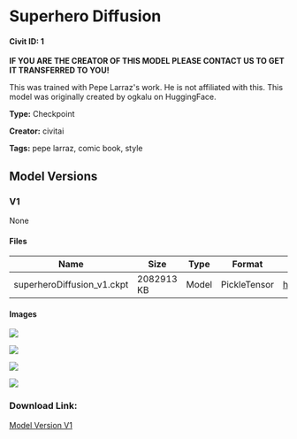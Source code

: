 # Superhero Diffusion

#### Civit ID: 1

<p><strong>IF YOU ARE THE CREATOR OF THIS MODEL PLEASE CONTACT US TO GET IT TRANSFERRED TO YOU!</strong></p><p>This was trained with Pepe Larraz's work. He is not affiliated with this. This model was originally created by ogkalu on HuggingFace.</p>

**Type:** Checkpoint

**Creator:** civitai

**Tags:** pepe larraz, comic book, style

## Model Versions

### V1

None

#### Files

| Name | Size | Type | Format | Download Url | AutoV1 | AutoV2 | SHA256 | CRC32 | BLAKE3 |
| --- | --- | --- | --- | --- | --- | --- | --- | --- | --- |
| superheroDiffusion_v1.ckpt | 2082913 KB | Model | PickleTensor | https://civitai.com/api/download/models/1 | F6CA0E2B | CAC0A972CF | CAC0A972CFA40CFE44E3C00D3A488DCBE34668BF291DD6245D70266247643A7C | E2477533 | D9C423E708E512D251AE65C80251BDFA55EB2254BC74E2957E9978FD9BD6171C |

#### Images

<p><img src="https://image.civitai.com/xG1nkqKTMzGDvpLrqFT7WA/8d6a57a7-a913-499b-b854-1b8637a3dc00/width=450/188.jpeg" /></p>

<p><img src="https://image.civitai.com/xG1nkqKTMzGDvpLrqFT7WA/e1995603-f4de-4f16-6234-4142509f6900/width=450/187.jpeg" /></p>

<p><img src="https://image.civitai.com/xG1nkqKTMzGDvpLrqFT7WA/da433f0e-64a7-4e08-1c9a-bba425e50100/width=450/186.jpeg" /></p>

<p><img src="https://image.civitai.com/xG1nkqKTMzGDvpLrqFT7WA/73b80c50-8463-49bc-c0af-51ea2f2bea00/width=450/185.jpeg" /></p>

### Download Link:

[Model Version V1](https://civitai.com/api/download/models/1)

